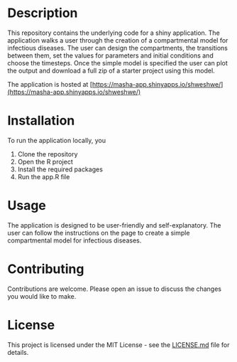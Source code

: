 # Description

This repository contains the underlying code for a shiny application.
The application walks a user through the creation of a compartmental model for infectious diseases.
The user can design the compartments, the transitions between them, set the values for parameters and initial conditions and choose the timesteps. Once the simple model is specified the user can plot the output and download a full zip of a starter project using this model.

The application is hosted at [https://masha-app.shinyapps.io/shweshwe/](https://masha-app.shinyapps.io/shweshwe/)

# Installation

To run the application locally, you
1. Clone the repository
2. Open the R project
3. Install the required packages
4. Run the app.R file

# Usage

The application is designed to be user-friendly and self-explanatory. The user can follow the instructions on the page to create a simple compartmental model for infectious diseases.

# Contributing

Contributions are welcome. Please open an issue to discuss the changes you would like to make.

# License

This project is licensed under the MIT License - see the [LICENSE.md](LICENSE.md) file for details.